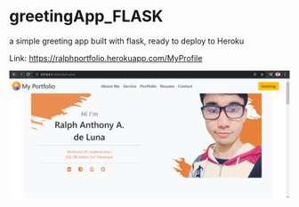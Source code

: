 # greetingApp_FLASK
a simple greeting app built with flask, ready to deploy to Heroku

Link: https://ralphportfolio.herokuapp.com/MyProfile

![ss](https://github.com/rtatzs/My-Portfolio/blob/master/ScreenShot.png)


